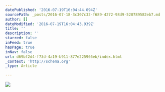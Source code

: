 ```yaml
---
datePublished: '2016-07-19T16:04:44.094Z'
sourcePath: _posts/2016-07-18-3c307c32-f689-4272-98d9-520789582eb7.md
author: []
dateModified: '2016-07-19T16:04:43.939Z'
title: ''
description: ''
starred: false
inFeed: true
hasPage: true
inNav: false
url: d69bf2d4-f73d-4a19-b911-877e225966eb/index.html
_context: 'http://schema.org'
_type: Article

---
```

![](https://imgflo.herokuapp.com/graph/vahj1ThiexotieMo/8e8eca608e2246b2946033b9488bd9d9/croprotate.jpg?cropheight=2813&cropwidth=2214&degrees=0&input=https%3A%2F%2Fthe-grid-user-content.s3-us-west-2.amazonaws.com%2F298387b9-c3c8-4f69-82ac-7caf60eedde3.jpg&x=0&y=0)